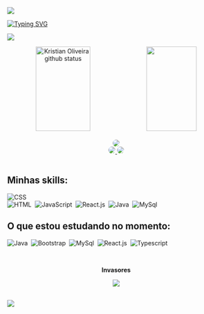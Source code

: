 <img src="https://capsule-render.vercel.app/api?type=waving&color=32CD32&height=195&section=header&&fontSize=90" />

[![Typing SVG](https://readme-typing-svg.herokuapp.com/?font=Fira+Code&color=32CD32&weight=1000&center&size=50&center=true&vCenter=true&width=1000&lines=Olá!+Me+chamo+Kristian+Oliveira;Tenho+19+anos+;I'm+from+Brazil;Seja+Bem-Vindo!+:%29)](https://git.io/typing-svg)


[![](https://github-readme-activity-graph.cyclic.app/graph?username=kristiann&bg_color=0d1117&color=B0C4DE&line=4682B4&point=B0C4DE&area=true&hide_border=true)](https://github.com/ashutosh00710/github-readme-activity-graph)


<div align="center">  
  <img width="50%" height="195px" src="https://github-readme-stats.vercel.app/api?username=kristiiann&show_icons=true&count_private=true&hide_border=true&title_color=32CD32&icon_color=32CD32&text_color=00FFFF&bg_color=000000" alt="Kristian Oliveira github status" /> 
  <img width="48%" height="195px" src="https://github-readme-stats.vercel.app/api/top-langs/?username=kristiiann&layout=compact&hide_border=true&title_color=32CD32&text_color=00FFFF&bg_color=000000" />
</div>
<br>

<div align="center"> 
<a href="https://www.linkedin.com/in/kristian-oliveira-dev/" target="_blank"><img src="https://img.shields.io/badge/-LinkedIn-000000?style=for-the-badge&logo=linkedin&logoColor=4682B4" style="border-radius: 30px" target="_blank"></a> <br>
<a href="https://instagram.com/felipebarbourr" target="_blank"><img src="https://img.shields.io/badge/-Instagram-000000?style=for-the-badge&logo=instagram&logoColor=32CD32" style="border-radius: 30px"> </a> 
<a href = "mailto:kristian.oliveirasilva@gmail.com"> <img src="https://img.shields.io/badge/-Gmail-000000?style=for-the-badge&logo=gmail&logoColor=FF6347" style="border-radius: 20px"target="_blank"></a> 

 </div>
<br>

 ## Minhas skills:

  ![CSS](https://img.shields.io/badge/-CSS-black?style=for-the-badge&logo=CSS3&logoColor=1572B6&labelColor=black)&nbsp; <br>
  ![HTML](https://img.shields.io/badge/HTML5-black?style=for-the-badge&logo=html5&labelColor=black)&nbsp;
  ![JavaScript](https://img.shields.io/badge/-JavaScript-black?style=for-the-badge&logo=javascript&labelColor=black)&nbsp;
  ![React.js](https://img.shields.io/badge/-React.js-black?style=for-the-badge&logo=react&labelColor=black)&nbsp;
  ![Java](https://img.shields.io/badge/Java-black?style=for-the-badge&logo=openjdk&logoColor=green)&nbsp;
  ![MySql](https://img.shields.io/badge/MySQL-black?style=for-the-badge&logo=mysql&logoColor=orange&)

## O que estou estudando no momento:
  ![Java](https://img.shields.io/badge/Java-black?style=for-the-badge&logo=openjdk&logoColor=green)&nbsp; 
  ![Bootstrap](https://img.shields.io/badge/Bootstrap-black?style=for-the-badge&logo=bootstrap&labelColor=black)&nbsp;
  ![MySql](https://img.shields.io/badge/MySQL-black?style=for-the-badge&logo=mysql&logoColor=orange&labelColor=black&textColor=orange)&nbsp;
  ![React.js](https://img.shields.io/badge/-React.js-black?style=for-the-badge&logo=react&labelColor=black&textColor=orange)&nbsp;
  ![Typescript](https://img.shields.io/badge/-JavaScript-black?style=for-the-badge&logo=javascript&labelColor=black&text=)&nbsp; 

<div align="center">
<br><p align="centre"><b> Invasores</b></p>  
<p align="center"><img align="center" src="https://profile-counter.glitch.me/{kristiiann}/count.svg" /></p> 
<br>
</div>

<img src="https://capsule-render.vercel.app/api?type=waving&color=32CD32&height=100&section=footer&&fontSize=90" />
